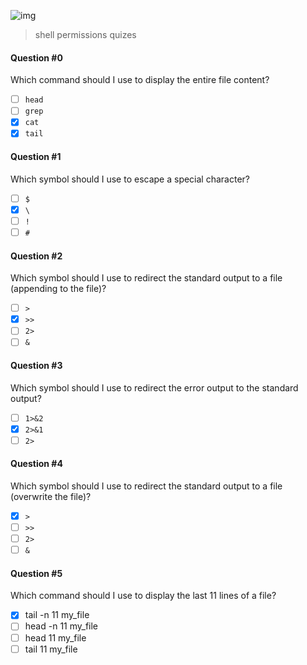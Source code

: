 ![img](https://assets.imaginablefutures.com/media/images/ALX_Logo.max-200x150.png)
  > shell permissions quizes

#### Question #0
Which command should I use to display the entire file content?

* [ ] ```head```
* [ ] ```grep```
* [X] ```cat```
* [X] ```tail```

#### Question #1
Which symbol should I use to escape a special character?

* [ ] ```$```
* [X] ```\```
* [ ] ```!```
* [ ] ```#```

#### Question #2
Which symbol should I use to redirect the standard output to a file (appending to the file)?

* [ ] ```>```
* [X] ```>>```
* [ ] ```2>```
* [ ] ```&```

#### Question  #3
Which symbol should I use to redirect the error output to the standard output?

* [ ] ```1>&2```
* [X] ```2>&1```
* [ ] ```2>```

#### Question #4
Which symbol should I use to redirect the standard output to a file (overwrite the file)?

* [X] ```>```
* [ ] ```>>```
* [ ] ```2>```
* [ ] ```&```

#### Question #5
Which command should I use to display the last 11 lines of a file?
* [X] tail -n 11 my_file
* [ ] head -n 11 my_file
* [ ] head 11 my_file
* [ ] tail 11 my_file
